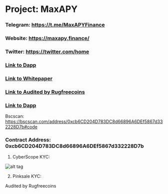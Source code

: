 # Project: MaxAPY

### Telegram: https://t.me/MaxAPYFinance
### Website: https://maxapy.finance/
### Twitter: https://twitter.com/home
### [Link to Dapp](https://app.maxapy.finance/dashboard)
### [Link to Whitepaper](https://maxapy.gitbook.io/maxapy/)
### [Link to Audited by Rugfreecoins](https://github.com/Rugfreecoins/Smart-Contract-Audits/blob/main/MaxAPY%20Token%20Audit.pdf)
### [Link to Dapp](https://t.me/MaxAPYofficial)


Bscscan: https://bscscan.com/address/0xcb6CD204D783DC8d66896A6DEf5867d332228D7b#code

### Contract Address: 0xcb6CD204D783DC8d66896A6DEf5867d332228D7b

1. CyberScope KYC:

![alt tag](https://github.com/coinscope-co/kyc/blob/main/mapy/kyc.png)

2. Pinksale KYC:

Audited by Rugfreecoins

  



